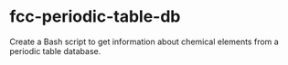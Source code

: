 # fcc-periodic-table-db

Create a Bash script to get information about chemical elements from a periodic table database.
